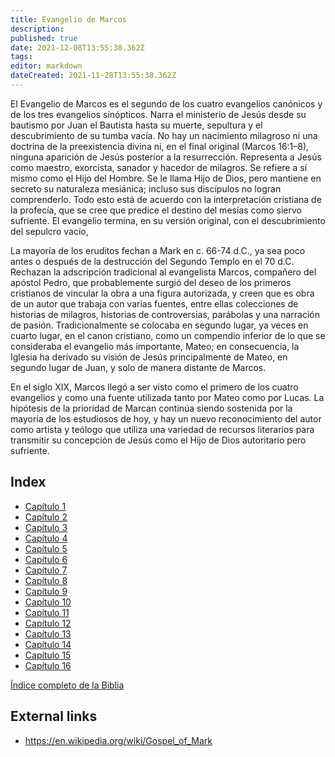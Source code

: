 ```yaml
---
title: Evangelio de Marcos
description: 
published: true
date: 2021-12-08T13:55:38.362Z
tags: 
editor: markdown
dateCreated: 2021-11-28T13:55:38.362Z
---
```


El Evangelio de Marcos es el segundo de los cuatro evangelios canónicos y de los tres evangelios sinópticos. Narra el ministerio de Jesús desde su bautismo por Juan el Bautista hasta su muerte, sepultura y el descubrimiento de su tumba vacía. No hay un nacimiento milagroso ni una doctrina de la preexistencia divina ni, en el final original (Marcos 16:1–8), ninguna aparición de Jesús posterior a la resurrección. Representa a Jesús como maestro, exorcista, sanador y hacedor de milagros. Se refiere a sí mismo como el Hijo del Hombre. Se le llama Hijo de Dios, pero mantiene en secreto su naturaleza mesiánica; incluso sus discípulos no logran comprenderlo. Todo esto está de acuerdo con la interpretación cristiana de la profecía, que se cree que predice el destino del mesías como siervo sufriente. El evangelio termina, en su versión original, con el descubrimiento del sepulcro vacío,

La mayoría de los eruditos fechan a Mark en c. 66-74 d.C., ya sea poco antes o después de la destrucción del Segundo Templo en el 70 d.C. Rechazan la adscripción tradicional al evangelista Marcos, compañero del apóstol Pedro, que probablemente surgió del deseo de los primeros cristianos de vincular la obra a una figura autorizada, y creen que es obra de un autor que trabaja con varias fuentes, entre ellas colecciones de historias de milagros, historias de controversias, parábolas y una narración de pasión. Tradicionalmente se colocaba en segundo lugar, ya veces en cuarto lugar, en el canon cristiano, como un compendio inferior de lo que se consideraba el evangelio más importante, Mateo; en consecuencia, la Iglesia ha derivado su visión de Jesús principalmente de Mateo, en segundo lugar de Juan, y solo de manera distante de Marcos.

En el siglo XIX, Marcos llegó a ser visto como el primero de los cuatro evangelios y como una fuente utilizada tanto por Mateo como por Lucas. La hipótesis de la prioridad de Marcan continúa siendo sostenida por la mayoría de los estudiosos de hoy, y hay un nuevo reconocimiento del autor como artista y teólogo que utiliza una variedad de recursos literarios para transmitir su concepción de Jesús como el Hijo de Dios autoritario pero sufriente.

## Index

- [Capítulo 1](/es/Bible/Mark/1)
- [Capítulo 2](/es/Bible/Mark/2)
- [Capítulo 3](/es/Bible/Mark/3)
- [Capítulo 4](/es/Bible/Mark/4)
- [Capítulo 5](/es/Bible/Mark/5)
- [Capítulo 6](/es/Bible/Mark/6)
- [Capítulo 7](/es/Bible/Mark/7)
- [Capítulo 8](/es/Bible/Mark/8)
- [Capítulo 9](/es/Bible/Mark/9)
- [Capítulo 10](/es/Bible/Mark/10)
- [Capítulo 11](/es/Bible/Mark/11)
- [Capítulo 12](/es/Bible/Mark/12)
- [Capítulo 13](/es/Bible/Mark/13)
- [Capítulo 14](/es/Bible/Mark/14)
- [Capítulo 15](/es/Bible/Mark/15)
- [Capítulo 16](/es/Bible/Mark/16)



[Índice completo de la Biblia](/es/index/bible)


## External links

- https://en.wikipedia.org/wiki/Gospel_of_Mark